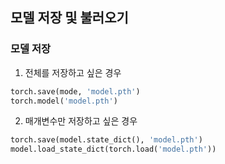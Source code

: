 ## 모델 저장 및 불러오기
### 모델 저장
1. 전체를 저장하고 싶은 경우
```python
torch.save(mode, 'model.pth')
torch.model('model.pth')
```
2. 매개변수만 저장하고 싶은 경우
```python
torch.save(model.state_dict(), 'model.pth')
model.load_state_dict(torch.load('model.pth'))
```